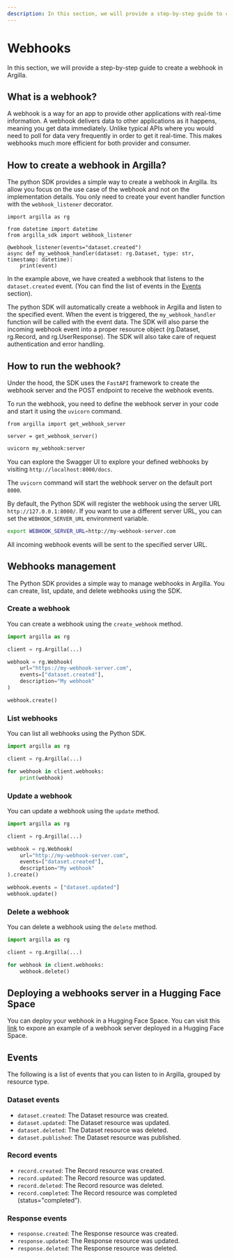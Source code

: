 ```yaml
---
description: In this section, we will provide a step-by-step guide to create a webhook in Argilla.
---
```


# Webhooks

In this section, we will provide a step-by-step guide to create a webhook in Argilla.

## What is a webhook?

A webhook is a way for an app to provide other applications with real-time information. A webhook delivers data to other applications as it happens, meaning you get data immediately. Unlike typical APIs where you would need to poll for data very frequently in order to get it real-time.
This makes webhooks much more efficient for both provider and consumer.

## How to create a webhook in Argilla?

The python SDK provides a simple way to create a webhook in Argilla. Its allow you focus on the use case of the webhook
and not on the implementation details. You only need to create your event handler function with the `webhook_listener` decorator.

```
import argilla as rg

from datetime import datetime
from argilla_sdk import webhook_listener

@webhook_listener(events="dataset.created")
async def my_webhook_handler(dataset: rg.Dataset, type: str, timestamp: datetime):
    print(event)
```

In the example above, we have created a webhook that listens to the `dataset.created` event. (You can find the list of events in the [Events](#events) section).

The python SDK will automatically create a webhook in Argilla and listen to the specified event. When the event is triggered,
the `my_webhook_handler` function will be called with the event data. The SDK will also parse the incoming webhook event into
a proper resource object (rg.Dataset, rg.Record, and rg.UserResponse). The SDK will also take care of request authentication and error handling.

## How to run the webhook?

Under the hood, the SDK uses the `FastAPI` framework to create the webhook server and the POST endpoint to receive the webhook events.

To run the webhook, you need to define the webhook server in your code and start it using the `uvicorn` command.

```
from argilla import get_webhook_server

server = get_webhook_server()
```

```bash
uvicorn my_webhook:server
```

You can explore the Swagger UI to explore your defined webhooks by visiting `http://localhost:8000/docs`.


The `uvicorn` command will start the webhook server on the default port `8000`.

By default, the Python SDK will register the webhook using the server URL `http://127.0.0.1:8000/`. If you want to use a different server URL, you can set the `WEBHOOK_SERVER_URL` environment variable.

```bash
export WEBHOOK_SERVER_URL=http://my-webhook-server.com
```

All incoming webhook events will be sent to the specified server URL.

## Webhooks management

The Python SDK provides a simple way to manage webhooks in Argilla. You can create, list, update, and delete webhooks using the SDK.

### Create a webhook

You can create a webhook using the `create_webhook` method.

```python
import argilla as rg

client = rg.Argilla(...)

webhook = rg.Webhook(
    url="https://my-webhook-server.com",
    events=["dataset.created"],
    description="My webhook"
)

webhook.create()

```

### List webhooks

You can list all webhooks using the Python SDK.

```python
import argilla as rg

client = rg.Argilla(...)

for webhook in client.webhooks:
    print(webhook)

```

### Update a webhook

You can update a webhook using the `update` method.

```python
import argilla as rg

client = rg.Argilla(...)

webhook = rg.Webhook(
    url="http://my-webhook-server.com",
    events=["dataset.created"],
    description="My webhook"
).create()

webhook.events = ["dataset.updated"]
webhook.update()

```

### Delete a webhook

You can delete a webhook using the `delete` method.

```python
import argilla as rg

client = rg.Argilla(...)

for webhook in client.webhooks:
    webhook.delete()

```

## Deploying a webhooks server in a Hugging Face Space

You can deploy your webhook in a Hugging Face Space. You can visit this [link](https://huggingface.co/spaces/frascuchon/argilla-webhooks/tree/main)
to expore an example of a webhook server deployed in a Hugging Face Space.


## Events

The following is a list of events that you can listen to in Argilla, grouped by resource type.

### Dataset events

- `dataset.created`: The Dataset resource was created.
- `dataset.updated`: The Dataset resource was updated.
- `dataset.deleted`: The Dataset resource was deleted.
- `dataset.published`: The Dataset resource was published.

### Record events
- `record.created`: The Record resource was created.
- `record.updated`: The Record resource was updated.
- `record.deleted`: The Record resource was deleted.
- `record.completed`: The Record resource was completed (status="completed").

### Response events
- `response.created`: The Response resource was created.
- `response.updated`: The Response resource was updated.
- `response.deleted`: The Response resource was deleted.